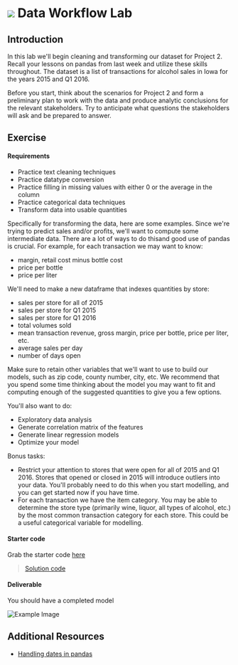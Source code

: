 
# ![](https://ga-dash.s3.amazonaws.com/production/assets/logo-9f88ae6c9c3871690e33280fcf557f33.png) Data Workflow Lab

## Introduction

In this lab we'll begin cleaning and transforming our dataset for Project 2. Recall your lessons on pandas from last week and utilize these skills throughout. The dataset is a list of transactions for alcohol sales in Iowa for the years 2015 and Q1 2016.

Before you start, think about the scenarios for Project 2 and form a preliminary plan to work with the data and produce analytic conclusions for the relevant stakeholders. Try to anticipate what questions the stakeholders will ask and be prepared to answer.

## Exercise

#### Requirements

- Practice text cleaning techniques
- Practice datatype conversion
- Practice filling in missing values with either 0 or the average in the column
- Practice categorical data techniques
- Transform data into usable quantities

Specifically for transforming the data, here are some examples. Since we're
trying to predict sales and/or profits, we'll want to compute some intermediate
data. There are a lot of ways to do thisand good use of pandas is crucial. For
example, for each transaction we may want to know:
* margin, retail cost minus bottle cost
* price per bottle
* price per liter

We'll need to make a new dataframe that indexes quantities by store:
* sales per store for all of 2015
* sales per store for Q1 2015
* sales per store for Q1 2016
* total volumes sold
* mean transaction revenue, gross margin, price per bottle, price per liter, etc.
* average sales per day
* number of days open

Make sure to retain other variables that we'll want to use to build our models,
such as zip code, county number, city, etc. We recommend that you spend some
time thinking about the model you may want to fit and computing enough of the
suggested quantities to give you a few options.

You'll also want to do: 
- Exploratory data analysis
- Generate correlation matrix of the features
- Generate linear regression models
- Optimize your model


Bonus tasks:
* Restrict your attention to stores that were open for all of 2015 and Q1 2016.
Stores that opened or closed in 2015 will introduce outliers into your data.
You'll probably need to do this when you start modelling, and you can get
started now if you have time.
* For each transaction we have the item category. You may be able to determine
the store type (primarily wine, liquor, all types of alcohol, etc.) by the most
common transaction category for each store. This could be a useful categorical
variable for modelling.

#### Starter code

Grab the starter code [here](code/starter-code/3.3-Data-Workflow-Lab-1.ipynb)

> [Solution code](code/solution-code/3.3-Data-Workflow-Lab-1-Solution.ipynb)


#### Deliverable

You should have a completed model

![Example Image](https://cloud.githubusercontent.com/assets/25366/8370438/dd651c2c-1b7c-11e5-8638-c99e2f6c7c61.png)

## Additional Resources

- [Handling dates in pandas](http://stackoverflow.com/questions/31973895/in-python-pandas-how-can-i-convert-this-formatted-date-string-to-datetime)
